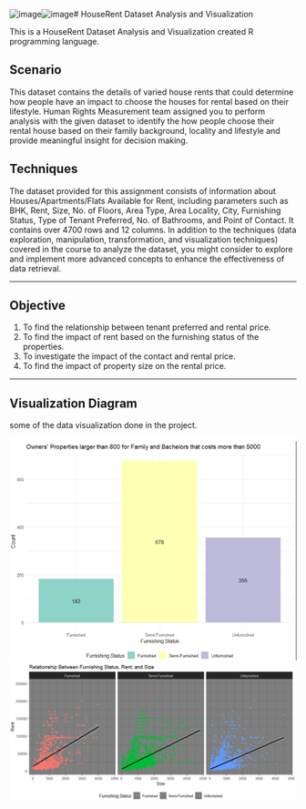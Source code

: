 ![image](https://github.com/AdaMC2212/House-Rent-Dataset-Analysis-and-Visualization---R-Programming/assets/130897752/83d2e12d-2857-413b-9987-5f2a8cc017f8)![image](https://github.com/AdaMC2212/House-Rent-Dataset-Analysis-and-Visualization---R-Programming/assets/130897752/bfe9a4f2-b9c0-4ace-86fb-7e089b457203)# HouseRent Dataset Analysis and Visualization

This is a HouseRent Dataset Analysis and Visualization created R programming language.

## Scenario

This dataset contains the details of varied house rents that could determine how people have an impact to choose the houses for rental based on their lifestyle. Human Rights Measurement team assigned you to perform analysis with the given dataset to identify the how people choose their rental house based on their family background, locality and lifestyle and provide meaningful insight for decision making. 

## Techniques

The dataset provided for this assignment consists of information about Houses/Apartments/Flats Available for Rent, including parameters such as BHK, Rent, Size, No. of Floors, Area Type, Area Locality, City, Furnishing Status, Type of Tenant Preferred, No. of Bathrooms, and Point of Contact. It contains over 4700 rows and 12 columns. In addition to the techniques (data exploration, manipulation, transformation, and visualization techniques) covered in the course to analyze the dataset, you might consider to explore and implement more advanced concepts to enhance the effectiveness of data retrieval.

---

## Objective

1. To find the relationship between tenant preferred and rental price.  
2. To find the impact of rent based on the furnishing status of the properties.  
3. To investigate the impact of the contact and rental price.  
3. To find the impact of property size on the rental price. 

---

## Visualization Diagram

some of the data visualization done in the project.

![What factors makes individual willing to pay more than 5000 in each furnishing status?](A1.png)
![How furnishing status and rent influence others factor?](A2.png)
